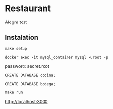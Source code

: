 # Restaurant

Alegra test

## Instalation

```
make setup
```

```
docker exec -it mysql_container mysql -uroot -p
```

password: 
secret.root

```
CREATE DATABASE cocina;
```

```
CREATE DATABASE bodega;
```

```
make run
```

[http://localhost:3000](http://localhost:3000)